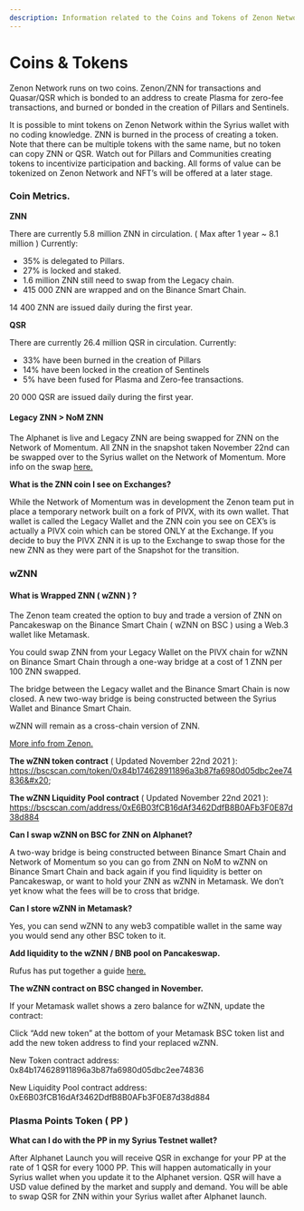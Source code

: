 ```yaml
---
description: Information related to the Coins and Tokens of Zenon Network
---
```


# Coins & Tokens

Zenon Network runs on two coins. Zenon/ZNN for transactions and Quasar/QSR which is bonded to an address to create Plasma for zero-fee transactions, and burned or bonded in the creation of Pillars and Sentinels.

It is possible to mint tokens on Zenon Network within the Syrius wallet with no coding knowledge. ZNN is burned in the process of creating a token. Note that there can be multiple tokens with the same name, but no token can copy ZNN or QSR. Watch out for Pillars and Communities creating tokens to incentivize participation and backing. All forms of value can be tokenized on Zenon Network and NFT’s will be offered at a later stage.

### **Coin Metrics.**

**ZNN**

There are currently 5.8 million ZNN in circulation. ( Max after 1 year \~ 8.1 million ) Currently:

* 35% is delegated to Pillars.
* 27% is locked and staked.
* 1.6 million ZNN still need to swap from the Legacy chain.
* 415 000 ZNN are wrapped and on the Binance Smart Chain.

14 400 ZNN are issued daily during the first year.

**QSR**

There are currently 26.4 million QSR in circulation. Currently:

* 33% have been burned in the creation of Pillars
* 14% have been locked in the creation of Sentinels
* 5% have been fused for Plasma and Zero-fee transactions.

20 000 QSR are issued daily during the first year.

#### **Legacy ZNN > NoM ZNN**

The Alphanet is live and Legacy ZNN are being swapped for ZNN on the Network of Momentum. All ZNN in the snapshot taken November 22nd can be swapped over to the Syrius wallet on the Network of Momentum. More info on the swap [here. ](swap-to-alphanet.md)

**What is the ZNN coin I see on Exchanges?**&#x20;

While the Network of Momentum was in development the Zenon team put in place a temporary network built on a fork of PIVX, with its own wallet. That wallet is called the Legacy Wallet and the ZNN coin you see on CEX’s is actually a PIVX coin which can be stored ONLY at the Exchange. If you decide to buy the PIVX ZNN it is up to the Exchange to swap those for the new ZNN as they were part of the Snapshot for the transition.&#x20;

### wZNN&#x20;

#### **What is Wrapped ZNN ( wZNN ) ?**&#x20;

The Zenon team created the option to buy and trade a version of ZNN on Pancakeswap on the Binance Smart Chain ( wZNN on BSC ) using a Web.3 wallet like Metamask.&#x20;

You could swap ZNN from your Legacy Wallet on the PIVX chain for wZNN on Binance Smart Chain through a one-way bridge at a cost of 1 ZNN per 100 ZNN swapped.&#x20;

The bridge between the Legacy wallet and the Binance Smart Chain is now closed. A new two-way bridge is being constructed between the Syrius Wallet and Binance Smart Chain.&#x20;

wZNN will remain as a cross-chain version of ZNN.&#x20;

[More info from Zenon. ](https://medium.com/@zenon.network/zenon-building-bridges-272538cde1a7)

**The wZNN token contract** ( Updated November 22nd 2021 ): https://bscscan.com/token/0x84b174628911896a3b87fa6980d05dbc2ee74836&#x20;

**The wZNN Liquidity Pool contract** ( Updated November 22nd 2021 ): https://bscscan.com/address/0xE6B03fCB16dAf3462DdfB8B0AFb3F0E87d38d884

**Can I swap wZNN on BSC for ZNN on Alphanet?**&#x20;

A two-way bridge is being constructed between Binance Smart Chain and Network of Momentum so you can go from ZNN on NoM to wZNN on Binance Smart Chain and back again if you find liquidity is better on Pancakeswap, or want to hold your ZNN as wZNN in Metamask. We don’t yet know what the fees will be to cross that bridge.&#x20;

**Can I store wZNN in Metamask?**&#x20;

Yes, you can send wZNN to any web3 compatible wallet in the same way you would send any other BSC token to it.&#x20;

**Add liquidity to the wZNN / BNB pool on Pancakeswap.**

Rufus has put together a guide [here.](https://medium.com/@rufusizthebezt/zenon-liquidity-program-how-to-add-liquidity-on-pancakeswap-75894da9949b)

**The wZNN contract on BSC changed in November.**

If your Metamask wallet shows a zero balance for wZNN, update the contract:

Click “Add new token” at the bottom of your Metamask BSC token list and add the new token address to find your replaced wZNN.&#x20;

New Token contract address: 0x84b174628911896a3b87fa6980d05dbc2ee74836&#x20;

New Liquidity Pool contract address: 0xE6B03fCB16dAf3462DdfB8B0AFb3F0E87d38d884&#x20;

### Plasma Points Token ( PP )&#x20;

**What can I do with the PP in my Syrius Testnet wallet?**&#x20;

After Alphanet Launch you will receive QSR in exchange for your PP at the rate of 1 QSR for every 1000 PP. This will happen automatically in your Syrius wallet when you update it to the Alphanet version. QSR will have a USD value defined by the market and supply and demand. You will be able to swap QSR for ZNN within your Syrius wallet after Alphanet launch.
